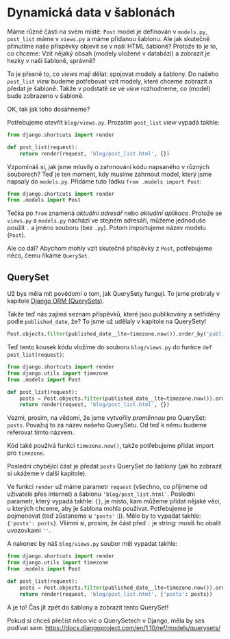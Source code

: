 # Dynamická data v šablonách

Máme různé části na svém místě: `Post` model je definován v `models.py`, `post_list` máme v `views.py` a máme přidanou šablonu. Ale jak skutečně přinutíme naše příspěvky objevit se v naší HTML šabloně? Protože to je to, co chceme: Vzít nějaký obsah (modely uložené v databázi) a zobrazit je hezky v naší šabloně, správně?

To je přesně to, co *views* mají dělat: spojovat modely a šablony. Do našeho `post_list` *view* budeme potřebovat vzít modely, které chceme zobrazit a předat je šabloně. Takže v podstatě se ve *view* rozhodneme, co (model) bude zobrazeno v šabloně.

OK, tak jak toho dosáhneme?

Potřebujeme otevřít `blog/views.py`. Prozatím `post_list` *view* vypadá takhle:

```python
from django.shortcuts import render

def post_list(request):
    return render(request, 'blog/post_list.html', {})
```  

Vzpomínáš si, jak jsme mluvily o zahrnování kódu napsaného v různých souborech? Teď je ten moment, kdy musíme zahrnout model, který jsme napsaly do `models.py`. Přidáme tuto řádku `from .models import Post`:

```python
from django.shortcuts import render
from .models import Post
```  

Tečka po `from` znamená *aktuální adresář* nebo *aktuální aplikace*. Protože se `views.py` a `models.py` nachází ve stejném adresáři, můžeme jednoduše použít `.` a jméno souboru (bez `.py`). Potom importujeme název modelu (`Post`).

Ale co dál? Abychom mohly vzít skutečné příspěvky z `Post`, potřebujeme něco, čemu říkáme `QuerySet`.

## QuerySet

Už bys měla mít povědomí o tom, jak QuerySety fungují. To jsme probraly v kapitole [Django ORM (QuerySets)][1].

 [1]: ../django_orm/README.md

Takže teď nás zajímá seznam příspěvků, které jsou publikovány a setříděny podle `published_date`, že? To jsme už udělaly v kapitole na QuerySety!

```python
Post.objects.filter(published_date__lte=timezone.now()).order_by('published_date')
```    

Teď tento kousek kódu vložíme do souboru `blog/views.py` do funkce `def post_list(request)`:

```python
from django.shortcuts import render
from django.utils import timezone
from .models import Post

def post_list(request):
    posts = Post.objects.filter(published_date__lte=timezone.now()).order_by('published_date')
    return render(request, 'blog/post_list.html', {})
```  

Vezmi, prosím, na vědomí, že jsme vytvořily *proměnnou* pro QuerySet: `posts`. Považuj to za název našeho QuerySetu. Od teď k němu budeme referovat tímto názvem.

Kód také používá funkci `timezone.now()`, takže potřebujeme přidat import pro `timezone`.

Poslední chybějící část je předat `posts` QuerySet do šablony (jak ho zobrazit si ukážeme v další kapitole).

Ve funkci `render` už máme parametr `request` (všechno, co přijmeme od uživatele přes internet) a šablonu `'blog/post_list.html'`. Poslední parametr, který vypadá takhle: `{}`, je místo, kam můžeme přidat nějaké věci, u kterých chceme, aby je šablona mohla používat. Potřebujeme je pojmenovat (teď zůstaneme u `'posts'` :)). Mělo by to vypadat takhle: `{'posts': posts}`. Všimni si, prosím, že část před `:` je string: musíš ho obalit uvozovkami `''`.

A nakonec by náš `blog/views.py` soubor měl vypadat takhle:

```python
from django.shortcuts import render
from django.utils import timezone
from .models import Post

def post_list(request):
    posts = Post.objects.filter(published_date__lte=timezone.now()).order_by('published_date')
    return render(request, 'blog/post_list.html', {'posts': posts})
```  

A je to! Čas jít zpět do šablony a zobrazit tento QuerySet!

Pokud si chceš přečíst něco víc o QuerySetech v Django, měla by ses podívat sem: https://docs.djangoproject.com/en/1.10/ref/models/querysets/
